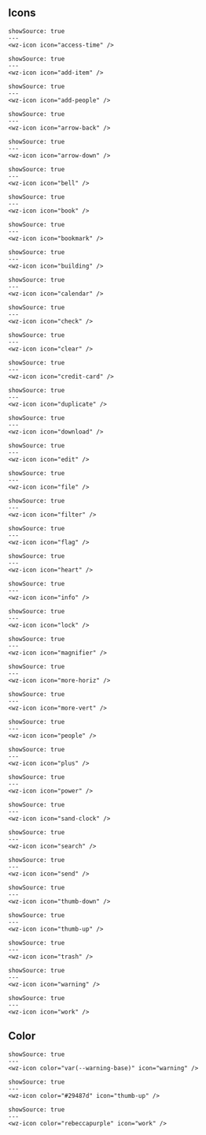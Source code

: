 ## Icons

```html|span-2
showSource: true
---
<wz-icon icon="access-time" />
```

```html|span-2
showSource: true
---
<wz-icon icon="add-item" />
```

```html|span-2
showSource: true
---
<wz-icon icon="add-people" />
```

```html|span-2
showSource: true
---
<wz-icon icon="arrow-back" />
```

```html|span-2
showSource: true
---
<wz-icon icon="arrow-down" />
```

```html|span-2
showSource: true
---
<wz-icon icon="bell" />
```

```html|span-2
showSource: true
---
<wz-icon icon="book" />
```

```html|span-2
showSource: true
---
<wz-icon icon="bookmark" />
```

```html|span-2
showSource: true
---
<wz-icon icon="building" />
```

```html|span-2
showSource: true
---
<wz-icon icon="calendar" />
```

```html|span-2
showSource: true
---
<wz-icon icon="check" />
```

```html|span-2
showSource: true
---
<wz-icon icon="clear" />
```

```html|span-2
showSource: true
---
<wz-icon icon="credit-card" />
```

```html|span-2
showSource: true
---
<wz-icon icon="duplicate" />
```

```html|span-2
showSource: true
---
<wz-icon icon="download" />
```

```html|span-2
showSource: true
---
<wz-icon icon="edit" />
```

```html|span-2
showSource: true
---
<wz-icon icon="file" />
```

```html|span-2
showSource: true
---
<wz-icon icon="filter" />
```

```html|span-2
showSource: true
---
<wz-icon icon="flag" />
```

```html|span-2
showSource: true
---
<wz-icon icon="heart" />
```

```html|span-2
showSource: true
---
<wz-icon icon="info" />
```

```html|span-2
showSource: true
---
<wz-icon icon="lock" />
```

```html|span-2
showSource: true
---
<wz-icon icon="magnifier" />
```

```html|span-2
showSource: true
---
<wz-icon icon="more-horiz" />
```

```html|span-2
showSource: true
---
<wz-icon icon="more-vert" />
```

```html|span-2
showSource: true
---
<wz-icon icon="people" />
```

```html|span-2
showSource: true
---
<wz-icon icon="plus" />
```

```html|span-2
showSource: true
---
<wz-icon icon="power" />
```

```html|span-2
showSource: true
---
<wz-icon icon="sand-clock" />
```

```html|span-2
showSource: true
---
<wz-icon icon="search" />
```

```html|span-2
showSource: true
---
<wz-icon icon="send" />
```

```html|span-2
showSource: true
---
<wz-icon icon="thumb-down" />
```

```html|span-2
showSource: true
---
<wz-icon icon="thumb-up" />
```

```html|span-2
showSource: true
---
<wz-icon icon="trash" />
```

```html|span-2
showSource: true
---
<wz-icon icon="warning" />
```

```html|span-2
showSource: true
---
<wz-icon icon="work" />
```
## Color

```html|span-2
showSource: true
---
<wz-icon color="var(--warning-base)" icon="warning" />
```

```html|span-2
showSource: true
---
<wz-icon color="#29487d" icon="thumb-up" />
```

```html|span-2
showSource: true
---
<wz-icon color="rebeccapurple" icon="work" />
```
